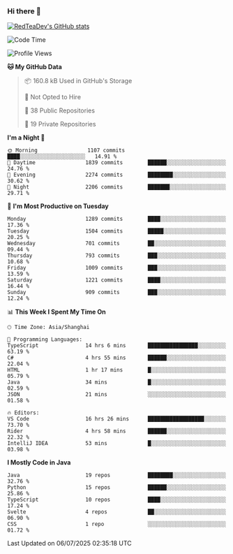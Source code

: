 ### Hi there 👋

<!--
**RedTeaDev/RedTeaDev** is a ✨ _special_ ✨ repository because its `README.md` (this file) appears on your GitHub profile.

Here are some ideas to get you started:

- 🔭 I’m currently working on ...
- 🌱 I’m currently learning ...
- 👯 I’m looking to collaborate on ...
- 🤔 I’m looking for help with ...
- 💬 Ask me about ...
- 📫 How to reach me: ...
- 😄 Pronouns: ...
- ⚡ Fun fact: ...
-->

<!--
[![wakatime](https://wakatime.com/badge/user/6b101ed0-04c0-4490-9283-eb61f2efff96.svg)](https://wakatime.com/@6b101ed0-04c0-4490-9283-eb61f2efff96)
!-->

[![RedTeaDev's GitHub stats](https://github-readme-stats.vercel.app/api?username=RedTeaDev\&include_all_commits=true)](https://github.com/anuraghazra/github-readme-stats)
<!--
[![willianrod's wakatime stats](https://github-readme-stats.vercel.app/api/wakatime?username=RedTeaDev)](https://github.com/anuraghazra/github-readme-stats)
!-->
<!--START_SECTION:waka-->
![Code Time](http://img.shields.io/badge/Code%20Time-3%2C350%20hrs%2019%20mins-blue)

![Profile Views](http://img.shields.io/badge/Profile%20Views-0-blue)

**🐱 My GitHub Data** 

> 📦 160.8 kB Used in GitHub's Storage 
 > 
> 🚫 Not Opted to Hire
 > 
> 📜 38 Public Repositories 
 > 
> 🔑 19 Private Repositories 
 > 
**I'm a Night 🦉** 

```text
🌞 Morning                1107 commits        ████░░░░░░░░░░░░░░░░░░░░░   14.91 % 
🌆 Daytime                1839 commits        ██████░░░░░░░░░░░░░░░░░░░   24.76 % 
🌃 Evening                2274 commits        ████████░░░░░░░░░░░░░░░░░   30.62 % 
🌙 Night                  2206 commits        ███████░░░░░░░░░░░░░░░░░░   29.71 % 
```
📅 **I'm Most Productive on Tuesday** 

```text
Monday                   1289 commits        ████░░░░░░░░░░░░░░░░░░░░░   17.36 % 
Tuesday                  1504 commits        █████░░░░░░░░░░░░░░░░░░░░   20.25 % 
Wednesday                701 commits         ██░░░░░░░░░░░░░░░░░░░░░░░   09.44 % 
Thursday                 793 commits         ███░░░░░░░░░░░░░░░░░░░░░░   10.68 % 
Friday                   1009 commits        ███░░░░░░░░░░░░░░░░░░░░░░   13.59 % 
Saturday                 1221 commits        ████░░░░░░░░░░░░░░░░░░░░░   16.44 % 
Sunday                   909 commits         ███░░░░░░░░░░░░░░░░░░░░░░   12.24 % 
```


📊 **This Week I Spent My Time On** 

```text
🕑︎ Time Zone: Asia/Shanghai

💬 Programming Languages: 
TypeScript               14 hrs 6 mins       ████████████████░░░░░░░░░   63.19 % 
C#                       4 hrs 55 mins       ██████░░░░░░░░░░░░░░░░░░░   22.04 % 
HTML                     1 hr 17 mins        █░░░░░░░░░░░░░░░░░░░░░░░░   05.79 % 
Java                     34 mins             █░░░░░░░░░░░░░░░░░░░░░░░░   02.59 % 
JSON                     21 mins             ░░░░░░░░░░░░░░░░░░░░░░░░░   01.58 % 

🔥 Editors: 
VS Code                  16 hrs 26 mins      ██████████████████░░░░░░░   73.70 % 
Rider                    4 hrs 58 mins       ██████░░░░░░░░░░░░░░░░░░░   22.32 % 
IntelliJ IDEA            53 mins             █░░░░░░░░░░░░░░░░░░░░░░░░   03.98 % 
```

**I Mostly Code in Java** 

```text
Java                     19 repos            ████████░░░░░░░░░░░░░░░░░   32.76 % 
Python                   15 repos            ██████░░░░░░░░░░░░░░░░░░░   25.86 % 
TypeScript               10 repos            ████░░░░░░░░░░░░░░░░░░░░░   17.24 % 
Svelte                   4 repos             ██░░░░░░░░░░░░░░░░░░░░░░░   06.90 % 
CSS                      1 repo              ░░░░░░░░░░░░░░░░░░░░░░░░░   01.72 % 
```




 Last Updated on 06/07/2025 02:35:18 UTC
<!--END_SECTION:waka-->


